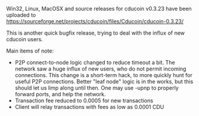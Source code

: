 Win32, Linux, MacOSX and source releases for cducoin v0.3.23 have been uploaded to
https://sourceforge.net/projects/cducoin/files/Cducoin/cducoin-0.3.23/

This is another quick bugfix release, trying to deal with the influx of new cducoin users.

Main items of note:

* P2P connect-to-node logic changed to reduce timeout a bit.  The network saw a huge influx of new users, who do not permit incoming connections.  This change is a short-term hack, to more quickly hunt for useful P2P connections.  Better "leaf node" logic is in the works, but this should let us limp along until then.  One may use -upnp to properly forward ports, and help the network.
* Transaction fee reduced to 0.0005 for new transactions
* Client will relay transactions with fees as low as 0.0001 CDU
